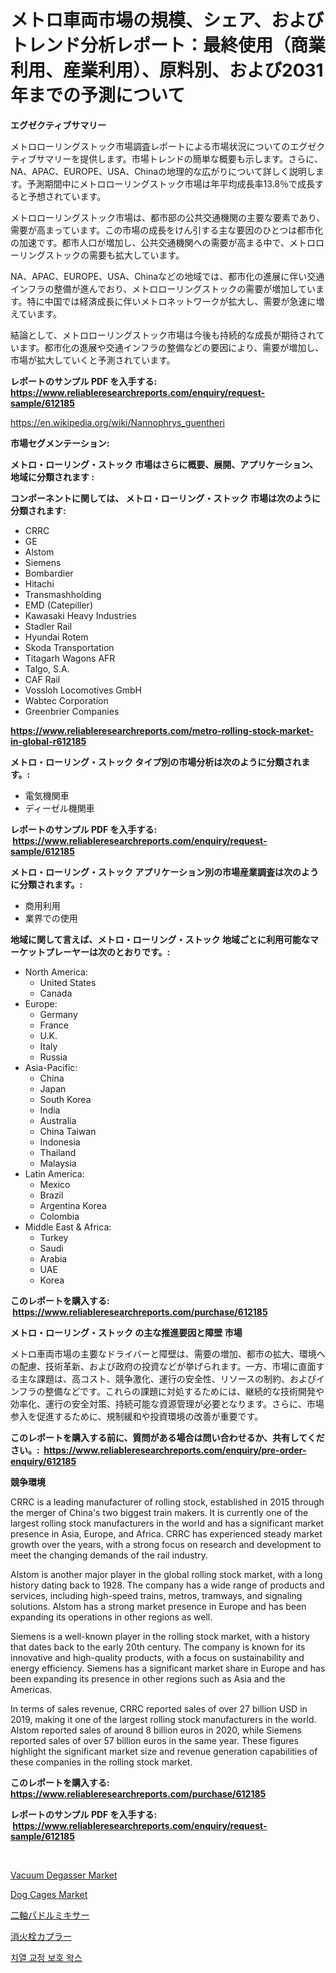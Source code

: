 <p><h1>メトロ車両市場の規模、シェア、およびトレンド分析レポート：最終使用（商業利用、産業利用）、原料別、および2031年までの予測について</h1></p><p><strong>エグゼクティブサマリー</strong></p>
<p><p>メトロローリングストック市場調査レポートによる市場状況についてのエグゼクティブサマリーを提供します。市場トレンドの簡単な概要も示します。さらに、NA、APAC、EUROPE、USA、Chinaの地理的な広がりについて詳しく説明します。予測期間中にメトロローリングストック市場は年平均成長率13.8％で成長すると予想されています。</p><p>メトロローリングストック市場は、都市部の公共交通機関の主要な要素であり、需要が高まっています。この市場の成長をけん引する主な要因のひとつは都市化の加速です。都市人口が増加し、公共交通機関への需要が高まる中で、メトロローリングストックの需要も拡大しています。</p><p>NA、APAC、EUROPE、USA、Chinaなどの地域では、都市化の進展に伴い交通インフラの整備が進んでおり、メトロローリングストックの需要が増加しています。特に中国では経済成長に伴いメトロネットワークが拡大し、需要が急速に増えています。</p><p>結論として、メトロローリングストック市場は今後も持続的な成長が期待されています。都市化の進展や交通インフラの整備などの要因により、需要が増加し、市場が拡大していくと予測されています。</p></p>
<p><strong>レポートのサンプル PDF を入手する: <a href="https://www.reliableresearchreports.com/enquiry/request-sample/612185">https://www.reliableresearchreports.com/enquiry/request-sample/612185</a></strong></p>
<p><a href="https://en.wikipedia.org/wiki/Nannophrys_guentheri">https://en.wikipedia.org/wiki/Nannophrys_guentheri</a></p>
<p><strong>市場セグメンテーション:</strong></p>
<p><strong> メトロ・ローリング・ストック 市場はさらに概要、展開、アプリケーション、地域に分類されます :</strong></p>
<p><strong>コンポーネントに関しては、 メトロ・ローリング・ストック 市場は次のように分類されます: &nbsp;</strong></p>
<p><ul><li>CRRC</li><li>GE</li><li>Alstom</li><li>Siemens</li><li>Bombardier</li><li>Hitachi</li><li>Transmashholding</li><li>EMD (Catepiller)</li><li>Kawasaki Heavy Industries</li><li>Stadler Rail</li><li>Hyundai Rotem</li><li>Skoda Transportation</li><li>Titagarh Wagons AFR</li><li>Talgo, S.A.</li><li>CAF Rail</li><li>Vossloh Locomotives GmbH</li><li>Wabtec Corporation</li><li>Greenbrier Companies</li></ul></p>
<p><strong><a href="https://www.reliableresearchreports.com/metro-rolling-stock-market-in-global-r612185">https://www.reliableresearchreports.com/metro-rolling-stock-market-in-global-r612185</a></strong></p>
<p><strong> メトロ・ローリング・ストック タイプ別の市場分析は次のように分類されます。:</strong></p>
<p><ul><li>電気機関車</li><li>ディーゼル機関車</li></ul></p>
<p><strong>レポートのサンプル PDF を入手する: &nbsp;<a href="https://www.reliableresearchreports.com/enquiry/request-sample/612185">https://www.reliableresearchreports.com/enquiry/request-sample/612185</a></strong></p>
<p><strong> メトロ・ローリング・ストック アプリケーション別の市場産業調査は次のように分類されます。:</strong></p>
<p><ul><li>商用利用</li><li>業界での使用</li></ul></p>
<p><strong>地域に関して言えば、メトロ・ローリング・ストック 地域ごとに利用可能なマーケットプレーヤーは次のとおりです。:</strong></p>
<p><ul>
    <li>
        North America:
        <ul>
            <li>United States</li>
            <li>Canada</li>
        </ul>
    </li>
    <li>
        Europe:
        <ul>
            <li>Germany</li>
            <li>France</li>
            <li>U.K.</li>
            <li>Italy</li>
            <li>Russia</li>
        </ul>
    </li>
    <li>
        Asia-Pacific:
        <ul>
            <li>China</li>
            <li>Japan</li>
            <li>South Korea</li>
            <li>India</li>
            <li>Australia</li>
            <li>China Taiwan</li>
            <li>Indonesia</li>
            <li>Thailand</li>
            <li>Malaysia</li>
        </ul>
    </li>
    <li>
        Latin America:
        <ul>
            <li>Mexico</li>
            <li>Brazil</li>
            <li>Argentina Korea</li>
            <li>Colombia</li>
        </ul>
    </li>
    <li>
        Middle East & Africa:
        <ul>
            <li>Turkey</li>
            <li>Saudi</li>
            <li>Arabia</li>
            <li>UAE</li>
            <li>Korea</li>
        </ul>
    </li>
    </ul></p>
<p><strong>このレポートを購入する: &nbsp;<a href="https://www.reliableresearchreports.com/purchase/612185">https://www.reliableresearchreports.com/purchase/612185</a></strong></p>
<p><strong>メトロ・ローリング・ストック の主な推進要因と障壁 市場</strong></p>
<p><p>メトロ車両市場の主要なドライバーと障壁は、需要の増加、都市の拡大、環境への配慮、技術革新、および政府の投資などが挙げられます。一方、市場に直面する主な課題は、高コスト、競争激化、運行の安全性、リソースの制約、およびインフラの整備などです。これらの課題に対処するためには、継続的な技術開発や効率化、運行の安全対策、持続可能な資源管理が必要となります。さらに、市場参入を促進するために、規制緩和や投資環境の改善が重要です。</p></p>
<p><strong>このレポートを購入する前に、質問がある場合は問い合わせるか、共有してください。:&nbsp; <a href="https://www.reliableresearchreports.com/enquiry/pre-order-enquiry/612185">https://www.reliableresearchreports.com/enquiry/pre-order-enquiry/612185</a></strong></p>
<p><strong>競争環境</strong></p>
<p><p>CRRC is a leading manufacturer of rolling stock, established in 2015 through the merger of China's two biggest train makers. It is currently one of the largest rolling stock manufacturers in the world and has a significant market presence in Asia, Europe, and Africa. CRRC has experienced steady market growth over the years, with a strong focus on research and development to meet the changing demands of the rail industry.</p><p>Alstom is another major player in the global rolling stock market, with a long history dating back to 1928. The company has a wide range of products and services, including high-speed trains, metros, tramways, and signaling solutions. Alstom has a strong market presence in Europe and has been expanding its operations in other regions as well.</p><p>Siemens is a well-known player in the rolling stock market, with a history that dates back to the early 20th century. The company is known for its innovative and high-quality products, with a focus on sustainability and energy efficiency. Siemens has a significant market share in Europe and has been expanding its presence in other regions such as Asia and the Americas.</p><p>In terms of sales revenue, CRRC reported sales of over 27 billion USD in 2019, making it one of the largest rolling stock manufacturers in the world. Alstom reported sales of around 8 billion euros in 2020, while Siemens reported sales of over 57 billion euros in the same year. These figures highlight the significant market size and revenue generation capabilities of these companies in the rolling stock market.</p></p>
<p><strong>このレポートを購入する: &nbsp; <a href="https://www.reliableresearchreports.com/purchase/612185">https://www.reliableresearchreports.com/purchase/612185</a></strong></p>
<p><strong>レポートのサンプル PDF を入手する: &nbsp;<a href="https://www.reliableresearchreports.com/enquiry/request-sample/612185">https://www.reliableresearchreports.com/enquiry/request-sample/612185</a></strong><strong></strong></p>
<p>&nbsp;</p>
<p><p><a href="https://issuu.com/reportprime-2/docs/vacuum-degasser-market-size-2030.pptx">Vacuum Degasser Market</a></p><p><a href="https://github.com/edytherolanlouisejk1miz0wig/Market-Research-Report-List-3/blob/main/dog-cages-market.md">Dog Cages Market</a></p><p><a href="https://github.com/nemesis2824/Market-Research-Report-List-2/blob/main/3343310145527.md">二軸パドルミキサー</a></p><p><a href="https://github.com/CieloStamm/Market-Research-Report-List-1/blob/main/9703555145528.md">消火栓カプラー</a></p><p><a href="https://github.com/Marcosoenrt565736/Market-Research-Report-List-1/blob/main/6130692153852.md">치열 교정 보호 왁스</a></p></p>
